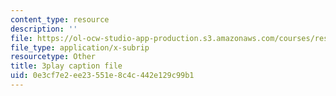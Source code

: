 ```yaml
---
content_type: resource
description: ''
file: https://ol-ocw-studio-app-production.s3.amazonaws.com/courses/res-5-0001-digital-lab-techniques-manual-spring-2007/0e3cf7e2ee23551e8c4c442e129c99b1_ml58GCq078o.vtt
file_type: application/x-subrip
resourcetype: Other
title: 3play caption file
uid: 0e3cf7e2-ee23-551e-8c4c-442e129c99b1
---
```

